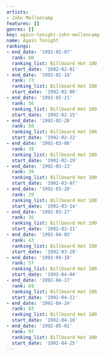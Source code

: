 ```yaml
---
artists:
- John Mellencamp
features: []
genres: []
key: again-tonight-john-mellencamp
name: Again Tonight
rankings:
- end_date: '1992-02-07'
  rank: 80
  ranking_list: Billboard Hot 100
  start_date: '1992-02-01'
- end_date: '1992-02-14'
  rank: 73
  ranking_list: Billboard Hot 100
  start_date: '1992-02-08'
- end_date: '1992-02-21'
  rank: 56
  ranking_list: Billboard Hot 100
  start_date: '1992-02-15'
- end_date: '1992-02-28'
  rank: 50
  ranking_list: Billboard Hot 100
  start_date: '1992-02-22'
- end_date: '1992-03-06'
  rank: 39
  ranking_list: Billboard Hot 100
  start_date: '1992-02-29'
- end_date: '1992-03-13'
  rank: 39
  ranking_list: Billboard Hot 100
  start_date: '1992-03-07'
- end_date: '1992-03-20'
  rank: 39
  ranking_list: Billboard Hot 100
  start_date: '1992-03-14'
- end_date: '1992-03-27'
  rank: 36
  ranking_list: Billboard Hot 100
  start_date: '1992-03-21'
- end_date: '1992-04-03'
  rank: 43
  ranking_list: Billboard Hot 100
  start_date: '1992-03-28'
- end_date: '1992-04-10'
  rank: 57
  ranking_list: Billboard Hot 100
  start_date: '1992-04-04'
- end_date: '1992-04-17'
  rank: 69
  ranking_list: Billboard Hot 100
  start_date: '1992-04-11'
- end_date: '1992-04-24'
  rank: 83
  ranking_list: Billboard Hot 100
  start_date: '1992-04-18'
- end_date: '1992-05-01'
  rank: 97
  ranking_list: Billboard Hot 100
  start_date: '1992-04-25'
---
```



